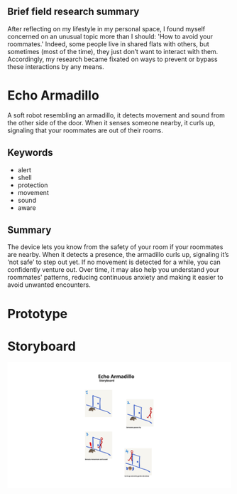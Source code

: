 ## Brief field research summary
After reflecting on my lifestyle in my personal space, I found myself concerned on an unusual topic more than I should: 'How to avoid your roommates.' Indeed, some people live in shared flats with others, but sometimes (most of the time), they just don’t want to interact with them. Accordingly, my research became fixated on ways to prevent or bypass these interactions by any means.

# Echo Armadillo
A soft robot resembling an armadillo, it detects movement and sound from the other side of the door. When it senses someone nearby, it curls up, signaling that your roommates are out of their rooms.

## Keywords
- alert
- shell
- protection
- movement
- sound
- aware

## Summary
The device lets you know from the safety of your room if your roommates are nearby. When it detects a presence, the armadillo curls up, signaling it’s ‘not safe’ to step out yet. If no movement is detected for a while, you can confidently venture out. Over time, it may also help you understand your roommates' patterns, reducing continuous anxiety and making it easier to avoid unwanted encounters.
# Prototype

# Storyboard
![Screenshot](echo_armadillo_storyboard.png)